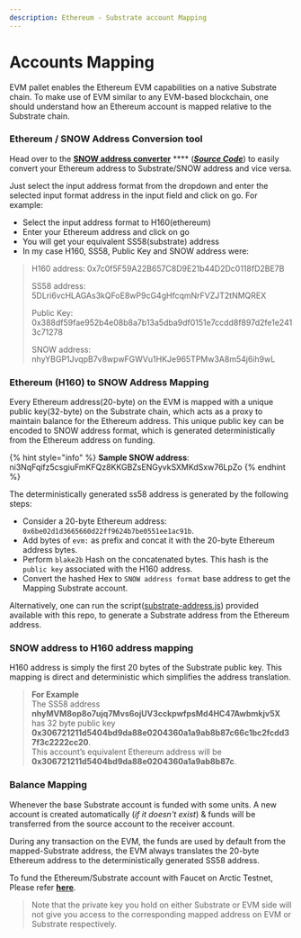 ```yaml
---
description: Ethereum - Substrate account Mapping
---
```


# Accounts Mapping

EVM pallet enables the Ethereum EVM capabilities on a native Substrate chain. To make use of EVM similar to any EVM-based blockchain, one should understand how an Ethereum account is mapped relative to the Substrate chain.

### Ethereum / SNOW Address Conversion tool

Head over to the [**SNOW address converter**](https://snow-address-converter.web.app/) **** ([_**Source Code**_](https://github.com/ibriz/snow-address-converter)) to easily convert your Ethereum address to Substrate/SNOW address and vice versa.

Just select the input address format from the dropdown and enter the selected input format address in the input field and click on go. For example:

* Select the input address format to H160(ethereum)
* Enter your Ethereum address and click on go
* You will get your equivalent SS58(substrate) address
* In my case H160, SS58, Public Key and SNOW address were:

> H160 address: 0x7c0f5F59A22B657C8D9E21b44D2Dc0118fD2BE7B
>
> SS58 address: 5DLri6vcHLAGAs3kQFoE8wP9cG4gHfcqmNrFVZJT2tNMQREX
>
> Public Key: 0x388df59fae952b4e08b8a7b13a5dba9df0151e7ccdd8f897d2fe1e2413c71278
>
> SNOW address: nhyYBGP1JvqpB7v8wpwFGWVu1HKJe965TPMw3A8m54j6ih9wL

### Ethereum (H160) to SNOW Address Mapping

Every Ethereum address(20-byte) on the EVM is mapped with a unique public key(32-byte) on the Substrate chain, which acts as a proxy to maintain balance for the Ethereum address. This unique public key can be encoded to SNOW address format, which is generated deterministically from the Ethereum address on funding.

{% hint style="info" %}
**Sample SNOW address**: ni3NqFqifz5csgiuFmKFQz8KKGBZsENGyvkSXMKdSxw76LpZo
{% endhint %}

The deterministically generated ss58 address is generated by the following steps:

* Consider a 20-byte Ethereum address: `0x6be02d1d3665660d22ff9624b7be0551ee1ac91b`.
* Add bytes of `evm:` as prefix and concat it with the 20-byte Ethereum address bytes.
* Perform `blake2b` Hash on the concatenated bytes. This hash is the `public key` associated with the H160 address.
* Convert the hashed Hex to `SNOW address format` base address to get the Mapping Substrate account.

Alternatively, one can run the script([substrate-address.js](https://github.com/web3labs/ice-network/blob/main/utils/substrate-address.js)) provided available with this repo, to generate a Substrate address from the Ethereum address.

### **SNOW address to H160 address mapping**

H160 address is simply the first 20 bytes of the Substrate public key. This mapping is direct and deterministic which simplifies the address translation.

> **For Example**\
> The SS58 address **nhyMVM8op8o7ujq7Mvs6ojUV3cckpwfpsMd4HC47Awbmkjv5X** has 32 byte public key **0x306721211d5404bd9da88e0204360a1a9ab8b87c66c1bc2fcdd37f3c2222cc20**.\
> This account’s equivalent Ethereum address will be **0x306721211d5404bd9da88e0204360a1a9ab8b87c**.

### Balance Mapping

Whenever the base Substrate account is funded with some units. A new account is created automatically (_if it doesn't exist_) & funds will be transferred from the source account to the receiver account.

During any transaction on the EVM, the funds are used by default from the mapped-Substrate address, the EVM always translates the 20-byte Ethereum address to the deterministically generated SS58 address.

To fund the Ethereum/Substrate account with Faucet on Arctic Testnet, Please refer [**here**](../build/faucet/#funding-substrate-account-with-icz-testnet).&#x20;

> Note that the private key you hold on either Substrate or EVM side will not give you access to the corresponding mapped address on EVM or Substrate respectively.
